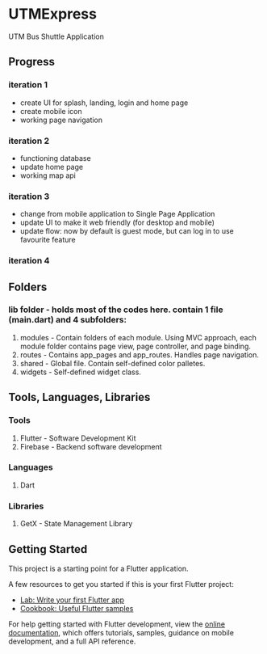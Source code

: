 # UTMExpress

UTM Bus Shuttle Application

## Progress
### iteration 1
- create UI for splash, landing, login and home page
- create mobile icon
- working page navigation

### iteration 2
- functioning database
- update home page
- working map api

### iteration 3
- change from mobile application to Single Page Application
- update UI to make it web friendly (for desktop and mobile)
- update flow: now by default is guest mode, but can log in to use favourite feature

### iteration 4

## Folders

### lib folder - holds most of the codes here. contain 1 file (main.dart) and 4 subfolders:
1) modules - Contain folders of each module. Using MVC approach, each module folder contains page view, page controller, and page binding.
2) routes - Contains app_pages and app_routes. Handles page navigation.
3) shared - Global file. Contain self-defined color palletes. 
4) widgets - Self-defined widget class.

## Tools, Languages, Libraries
### Tools
1) Flutter - Software Development Kit
2) Firebase - Backend software development

### Languages
1) Dart

### Libraries
1) GetX - State Management Library

## Getting Started

This project is a starting point for a Flutter application.

A few resources to get you started if this is your first Flutter project:

- [Lab: Write your first Flutter app](https://docs.flutter.dev/get-started/codelab)
- [Cookbook: Useful Flutter samples](https://docs.flutter.dev/cookbook)

For help getting started with Flutter development, view the
[online documentation](https://docs.flutter.dev/), which offers tutorials,
samples, guidance on mobile development, and a full API reference.

